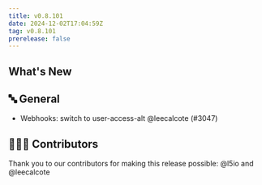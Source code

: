 ```yaml
---
title: v0.8.101
date: 2024-12-02T17:04:59Z
tag: v0.8.101
prerelease: false
---
```


## What's New
## 🔤 General
- Webhooks: switch to user-access-alt @leecalcote (#3047)

## 👨🏽‍💻 Contributors

Thank you to our contributors for making this release possible:
@l5io and @leecalcote

